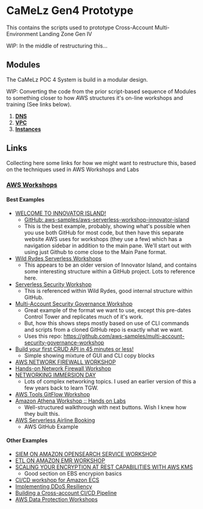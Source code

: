 # CaMeLz Gen4 Prototype
This contains the scripts used to prototype Cross-Account Multi-Environment Landing Zone Gen IV

WIP: In the middle of restructuring this...

## Modules
The CaMeLz POC 4 System is build in a modular design.

WIP: Converting the code from the prior script-based sequence of Modules to something closer to how
AWS structures it's on-line workshops and training (See links below).

1.  **[DNS](./modules/dns/)**
1.  **[VPC](./modules/vpc/)**
1.  **[Instances](./modules/instances/)**


## Links
Collecting here some links for how we might want to restructure this, based on the techniques
used in AWS Workshops and Labs

### [AWS Workshops](https://workshops.aws)
#### Best Examples
- [WELCOME TO INNOVATOR ISLAND!](https://www.eventbox.dev/published/lesson/innovator-island/)
  - [GitHub: aws-samples/aws-serverless-workshop-innovator-island](https://github.com/aws-samples/aws-serverless-workshop-innovator-island)
  - This is the best example, probably, showing what's possible when you use both GitHub for most code, but then have this separate
    website AWS uses for workshops (they use a few) which has a navigation sidebar in addition to the main pane. We'll start out with
    using just Github to come close to the Main Pane format.
- [Wild Rydes Serverless Workshops](https://github.com/aws-samples/aws-serverless-workshops/tree/master)
  - This appears to be an older version of Innovator Island, and contains some interesting
    structure within a GitHub project. Lots to reference here.
- [Serverless Security Workshop](https://github.com/aws-samples/aws-serverless-security-workshop)
  - This is referenced within Wild Rydes, good internal structure within GitHub.
- [Multi-Account Security Governance Workshop](https://catalog.us-east-1.prod.workshops.aws/workshops/d3f60827-89f2-46a8-9be7-6e7185bd7665/en-US)
  - Great example of the format we want to use, except this pre-dates Control Tower and replicates much of it's work.
  - But, how this shows steps mostly based on use of CLI commands and scripts from a cloned GitHub repo is exactly what we want.
  - Uses this repo: https://github.com/aws-samples/multi-account-security-governance-workshop
- [Build your first CRUD API in 45 minutes or less!](https://catalog.us-east-1.prod.workshops.aws/workshops/2c8321cb-812c-45a9-927d-206eea3a500f/en-US)
  - Simple showing mixture of GUI and CLI copy blocks
- [AWS NETWORK FIREWALL WORKSHOP](https://networkfirewall.workshop.aws)
- [Hands-on Network Firewall Workshop](https://catalog.us-east-1.prod.workshops.aws/workshops/d071f444-e854-4f3f-98c8-025fa0d1de2f/en-US/)
- [NETWORKING IMMERSION DAY](https://networking.workshop.aws)
    - Lots of complex networking topics. I used an earlier version of this a few years back to learn TGW.
- [AWS Tools GitFlow Workshop](https://catalog.us-east-1.prod.workshops.aws/workshops/484a7839-1887-43e8-a541-a8c014cd5b18/en-US/)
- [Amazon Athena Workshop :: Hands on Labs](https://catalog.us-east-1.prod.workshops.aws/workshops/9981f1a1-abdc-49b5-8387-cb01d238bb78/en-US/)
  - Well-structured walkthrough with next buttons. Wish I knew how they built this.
- [AWS Serverless Airline Booking](https://github.com/aws-samples/aws-serverless-airline-booking)
  - AWS GitHub Example
#### Other Examples
- [SIEM ON AMAZON OPENSEARCH SERVICE WORKSHOP](https://security-log-analysis-platform.workshop.aws/en/)
- [ETL ON AMAZON EMR WORKSHOP](https://emr-etl.workshop.aws)
- [SCALING YOUR ENCRYPTION AT REST CAPABILITIES WITH AWS KMS](https://kms-encryption-at-rest.workshop.aws)
  - Good section on EBS encrypion basics
- [CI/CD workshop for Amazon ECS](https://catalog.us-east-1.prod.workshops.aws/workshops/869f7eee-d3a2-490b-bf9a-ac90a8fb2d36/en-US/)
- [Implementing DDoS Resiliency](https://catalog.us-east-1.prod.workshops.aws/workshops/4d0b27bc-9f48-4356-8242-d13ca057fff2/en-US/)
- [Building a Cross-account CI/CD Pipeline](https://catalog.us-east-1.prod.workshops.aws/workshops/00bc829e-fd7c-4204-9da1-faea3cf8bd88/en-US/)
- [AWS Data Protection Workshops](https://github.com/aws-samples/data-protection)
